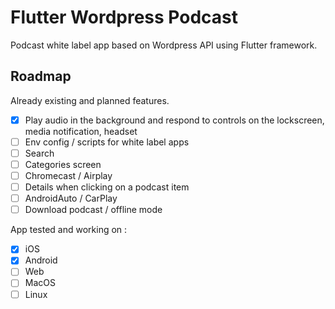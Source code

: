 # Flutter Wordpress Podcast

Podcast white label app based on Wordpress API using Flutter framework.

## Roadmap

Already existing and planned features.

- [x] Play audio in the background and respond to controls on the lockscreen, media notification, headset
- [ ] Env config / scripts for white label apps
- [ ] Search
- [ ] Categories screen
- [ ] Chromecast / Airplay
- [ ] Details when clicking on a podcast item
- [ ] AndroidAuto / CarPlay
- [ ] Download podcast / offline mode

App tested and working on :

- [x] iOS
- [x] Android
- [ ] Web
- [ ] MacOS
- [ ] Linux
